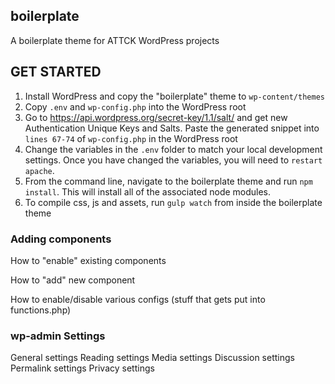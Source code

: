 ## boilerplate
A boilerplate theme for ATTCK WordPress projects

## GET STARTED
1. Install WordPress and copy the "boilerplate" theme to `wp-content/themes`
2. Copy `.env` and `wp-config.php` into the WordPress root
3. Go to https://api.wordpress.org/secret-key/1.1/salt/ and get new Authentication Unique Keys and Salts. Paste the generated snippet into `lines 67-74` of `wp-config.php` in the WordPress root
4. Change the variables in the `.env` folder to match your local development settings. Once you have changed the variables, you will need to `restart apache`.
5. From the command line, navigate to the boilerplate theme and run `npm install`.  This will install all of the associated node modules.
6. To compile css, js and assets, run `gulp watch` from inside the boilerplate theme

### Adding components
How to "enable" existing components

How to "add" new component

How to enable/disable various configs (stuff that gets put into functions.php)

### wp-admin Settings
General settings
Reading settings
Media settings
Discussion settings
Permalink settings
Privacy settings
